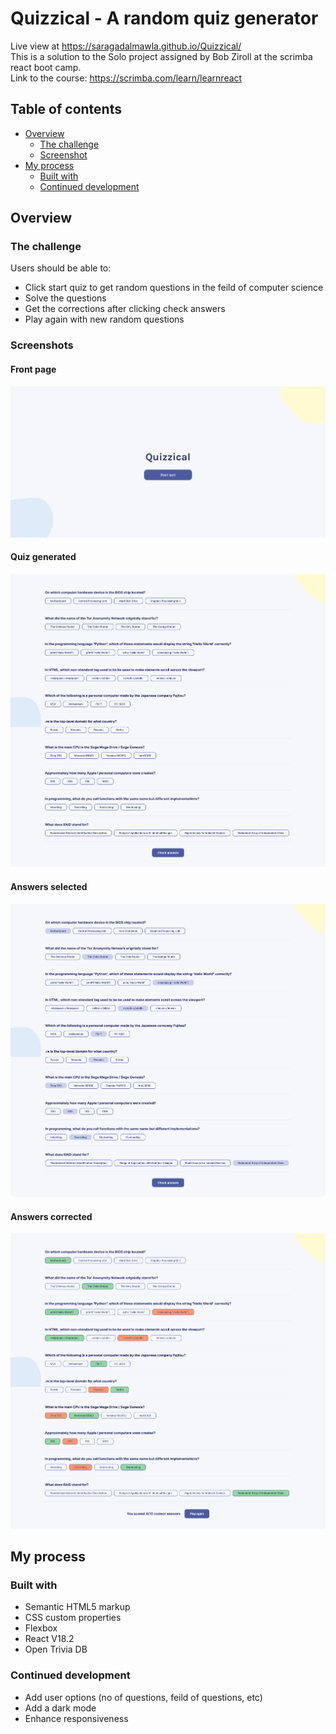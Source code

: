 # Quizzical - A random quiz generator
Live view at https://saragadalmawla.github.io/Quizzical/  
This is a solution to the Solo project assigned by Bob Ziroll at the scrimba react boot camp.  
Link to the course: https://scrimba.com/learn/learnreact  


## Table of contents

- [Overview](#overview)
  - [The challenge](#the-challenge)
  - [Screenshot](#screenshot)
- [My process](#my-process)
  - [Built with](#built-with)
  - [Continued development](#continued-development)

## Overview
### The challenge

Users should be able to:

- Click start quiz to get random questions in the feild of computer science
- Solve the questions
- Get the corrections after clicking check answers
- Play again with new random questions

### Screenshots

#### Front page
![](./frontPage.png)

#### Quiz generated
![](./quizPage.png)

#### Answers selected
![](./answersSelected.png)

#### Answers corrected
![](./answersCorrected.png)

## My process

### Built with

- Semantic HTML5 markup
- CSS custom properties
- Flexbox
- React V18.2
- Open Trivia DB

### Continued development
- Add user options (no of questions, feild of questions, etc)
- Add a dark mode
- Enhance responsiveness


